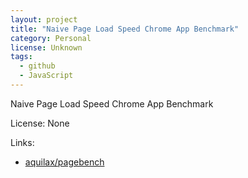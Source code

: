 ```yaml
---
layout: project
title: "Naive Page Load Speed Chrome App Benchmark"
category: Personal
license: Unknown
tags:
  - github
  - JavaScript
---
```


Naive Page Load Speed Chrome App Benchmark

License: None

Links:

* [aquilax/pagebench](https://github.com/aquilax/pagebench)
